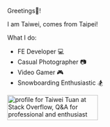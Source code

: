 <!--
**taiweituan/taiweituan** is a ✨ _special_ ✨ repository because its `README.md` (this file) appears on your GitHub profile.

Here are some ideas to get you started:

- 🔭 I’m currently working on ...
- 🌱 I’m currently learning ...
- 👯 I’m looking to collaborate on ...
- 🤔 I’m looking for help with ...
- 💬 Ask me about ...
- 📫 How to reach me: ...
- 😄 Pronouns: ...
- ⚡ Fun fact: ...
-->

Greetings👋!

I am Taiwei, comes from Taipei!

What I do:
- FE Developer 💻
- Casual Photographer 📷
- Video Gamer 🎮
- Snowboarding Enthusiastic 🏂

<a href="https://stackoverflow.com/users/4549166/taiwei-tuan"><img src="https://stackoverflow.com/users/flair/4549166.png?theme=dark" width="208" height="58" alt="profile for Taiwei Tuan at Stack Overflow, Q&amp;A for professional and enthusiast programmers" title="profile for Taiwei Tuan at Stack Overflow, Q&amp;A for professional and enthusiast programmers"></a>
